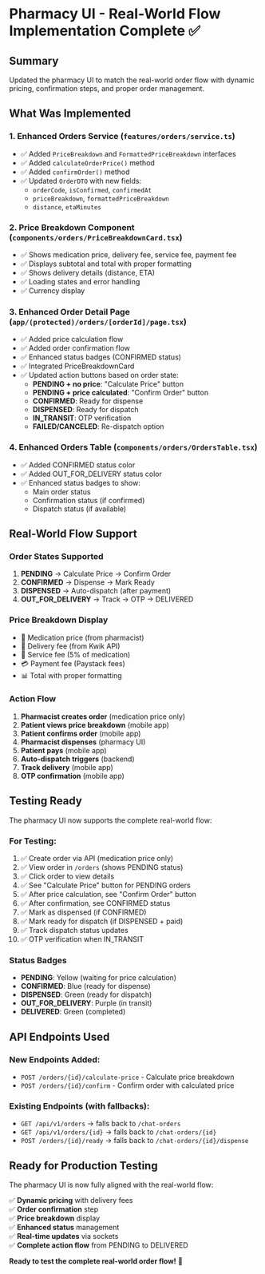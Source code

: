 # Pharmacy UI - Real-World Flow Implementation Complete ✅

## Summary

Updated the pharmacy UI to match the real-world order flow with dynamic pricing, confirmation steps, and proper order management.

## What Was Implemented

### 1. Enhanced Orders Service (`features/orders/service.ts`)
- ✅ Added `PriceBreakdown` and `FormattedPriceBreakdown` interfaces
- ✅ Added `calculateOrderPrice()` method
- ✅ Added `confirmOrder()` method
- ✅ Updated `OrderDTO` with new fields:
  - `orderCode`, `isConfirmed`, `confirmedAt`
  - `priceBreakdown`, `formattedPriceBreakdown`
  - `distance`, `etaMinutes`

### 2. Price Breakdown Component (`components/orders/PriceBreakdownCard.tsx`)
- ✅ Shows medication price, delivery fee, service fee, payment fee
- ✅ Displays subtotal and total with proper formatting
- ✅ Shows delivery details (distance, ETA)
- ✅ Loading states and error handling
- ✅ Currency display

### 3. Enhanced Order Detail Page (`app/(protected)/orders/[orderId]/page.tsx`)
- ✅ Added price calculation flow
- ✅ Added order confirmation flow
- ✅ Enhanced status badges (CONFIRMED status)
- ✅ Integrated PriceBreakdownCard
- ✅ Updated action buttons based on order state:
  - **PENDING + no price**: "Calculate Price" button
  - **PENDING + price calculated**: "Confirm Order" button
  - **CONFIRMED**: Ready for dispense
  - **DISPENSED**: Ready for dispatch
  - **IN_TRANSIT**: OTP verification
  - **FAILED/CANCELED**: Re-dispatch option

### 4. Enhanced Orders Table (`components/orders/OrdersTable.tsx`)
- ✅ Added CONFIRMED status color
- ✅ Added OUT_FOR_DELIVERY status color
- ✅ Enhanced status badges to show:
  - Main order status
  - Confirmation status (if confirmed)
  - Dispatch status (if available)

## Real-World Flow Support

### Order States Supported
1. **PENDING** → Calculate Price → Confirm Order
2. **CONFIRMED** → Dispense → Mark Ready
3. **DISPENSED** → Auto-dispatch (after payment)
4. **OUT_FOR_DELIVERY** → Track → OTP → DELIVERED

### Price Breakdown Display
- 💊 Medication price (from pharmacist)
- 🚚 Delivery fee (from Kwik API)
- 💼 Service fee (5% of medication)
- 💳 Payment fee (Paystack fees)
- 📊 Total with proper formatting

### Action Flow
1. **Pharmacist creates order** (medication price only)
2. **Patient views price breakdown** (mobile app)
3. **Patient confirms order** (mobile app)
4. **Pharmacist dispenses** (pharmacy UI)
5. **Patient pays** (mobile app)
6. **Auto-dispatch triggers** (backend)
7. **Track delivery** (mobile app)
8. **OTP confirmation** (mobile app)

## Testing Ready

The pharmacy UI now supports the complete real-world flow:

### For Testing:
1. ✅ Create order via API (medication price only)
2. ✅ View order in `/orders` (shows PENDING status)
3. ✅ Click order to view details
4. ✅ See "Calculate Price" button for PENDING orders
5. ✅ After price calculation, see "Confirm Order" button
6. ✅ After confirmation, see CONFIRMED status
7. ✅ Mark as dispensed (if CONFIRMED)
8. ✅ Mark ready for dispatch (if DISPENSED + paid)
9. ✅ Track dispatch status updates
10. ✅ OTP verification when IN_TRANSIT

### Status Badges
- **PENDING**: Yellow (waiting for price calculation)
- **CONFIRMED**: Blue (ready for dispense)
- **DISPENSED**: Green (ready for dispatch)
- **OUT_FOR_DELIVERY**: Purple (in transit)
- **DELIVERED**: Green (completed)

## API Endpoints Used

### New Endpoints Added:
- `POST /orders/{id}/calculate-price` - Calculate price breakdown
- `POST /orders/{id}/confirm` - Confirm order with calculated price

### Existing Endpoints (with fallbacks):
- `GET /api/v1/orders` → falls back to `/chat-orders`
- `GET /api/v1/orders/{id}` → falls back to `/chat-orders/{id}`
- `POST /orders/{id}/ready` → falls back to `/chat-orders/{id}/dispense`

## Ready for Production Testing

The pharmacy UI is now fully aligned with the real-world flow:

✅ **Dynamic pricing** with delivery fees  
✅ **Order confirmation** step  
✅ **Price breakdown** display  
✅ **Enhanced status** management  
✅ **Real-time updates** via sockets  
✅ **Complete action flow** from PENDING to DELIVERED  

**Ready to test the complete real-world order flow!** 🚀
